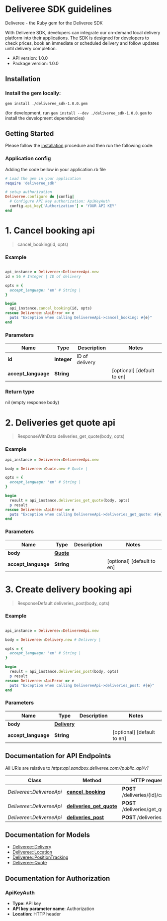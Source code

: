# Deliveree SDK guidelines

Deliveree - the Ruby gem for the Deliveree SDK

With Deliveree SDK, developers can integrate our on-demand local delivery platform into their applications. The SDK is designed for developers to check prices, book an immediate or scheduled delivery and follow updates until delivery completion.

- API version: 1.0.0
- Package version: 1.0.0
## Installation

### Install the gem locally:

```shell
gem install ./deliveree_sdk-1.0.0.gem
```
(for development, run `gem install --dev ./deliveree_sdk-1.0.0.gem` to install the development dependencies)

## Getting Started

Please follow the [installation](#installation) procedure and then run the following code:

### Application config
Adding the code bellow in your application.rb file
```ruby
# Load the gem in your application
require 'deliveree_sdk'

# setup authorization
Deliveree.configure do |config|
  # Configure API key authorization: ApiKeyAuth
  config.api_key['Authorization'] = 'YOUR API KEY'
end

```

# **1. Cancel booking api**
> cancel_booking(id, opts)

### Example
```ruby

api_instance = Deliveree::DelivereeApi.new
id = 56 # Integer | ID of delivery

opts = { 
  accept_language: 'en' # String | 
}

begin
  api_instance.cancel_booking(id, opts)
rescue Deliveree::ApiError => e
  puts "Exception when calling DelivereeApi->cancel_booking: #{e}"
end
```

### Parameters

Name | Type | Description  | Notes
------------- | ------------- | ------------- | -------------
 **id** | **Integer**| ID of delivery | 
 **accept_language** | **String**|  | [optional] [default to en]

### Return type

nil (empty response body)

# **2. Deliveries get quote api**
> ResponseWithData deliveries_get_quote(body, opts)

### Example
```ruby
api_instance = Deliveree::DelivereeApi.new

body = Deliveree::Quote.new # Quote | 

opts = { 
  accept_language: 'en' # String | 
}

begin
  result = api_instance.deliveries_get_quote(body, opts)
  p result
rescue Deliveree::ApiError => e
  puts "Exception when calling DelivereeApi->deliveries_get_quote: #{e}"
end
```

### Parameters

Name | Type | Description  | Notes
------------- | ------------- | ------------- | -------------
 **body** | [**Quote**](Quote.md)|  | 
 **accept_language** | **String**|  | [optional] [default to en]


# **3. Create delivery booking api**
> ResponseDefault deliveries_post(body, opts)

### Example
```ruby

api_instance = Deliveree::DelivereeApi.new

body = Deliveree::Delivery.new # Delivery | 

opts = { 
  accept_language: 'en' # String | 
}

begin
  result = api_instance.deliveries_post(body, opts)
  p result
rescue Deliveree::ApiError => e
  puts "Exception when calling DelivereeApi->deliveries_post: #{e}"
end
```

### Parameters

Name | Type | Description  | Notes
------------- | ------------- | ------------- | -------------
 **body** | [**Delivery**](Delivery.md)|  | 
 **accept_language** | **String**|  | [optional] [default to en]


## Documentation for API Endpoints

All URIs are relative to *https:api.sandbox.deliveree.com//public_api/v1*

Class | Method | HTTP request | Description
------------ | ------------- | ------------- | -------------
*Deliveree::DelivereeApi* | [**cancel_booking**](docs/DelivereeApi.md#cancel_booking) | **POST** /deliveries/{id}/cancel | 
*Deliveree::DelivereeApi* | [**deliveries_get_quote**](docs/DelivereeApi.md#deliveries_get_quote) | **POST** /deliveries/get_quote | 
*Deliveree::DelivereeApi* | [**deliveries_post**](docs/DelivereeApi.md#deliveries_post) | **POST** /deliveries | 


## Documentation for Models

 - [Deliveree::Delivery](docs/Delivery.md)
 - [Deliveree::Location](docs/Location.md)
 - [Deliveree::PositionTracking](docs/PositionTracking.md)
 - [Deliveree::Quote](docs/Quote.md)


## Documentation for Authorization


### ApiKeyAuth

- **Type**: API key
- **API key parameter name**: Authorization
- **Location**: HTTP header

